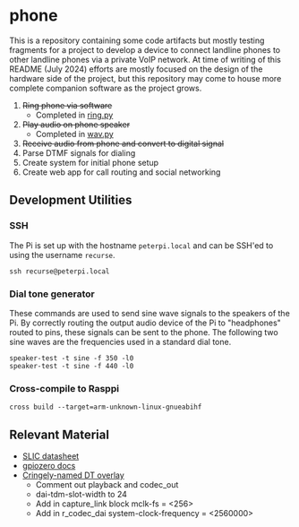 # phone

This is a repository containing some code artifacts but mostly testing fragments for a project to develop a device to
connect landline phones to other landline phones via a private VoIP network. At time of writing of this README
(July 2024) efforts are mostly focused on the design of the hardware side of the project, but this repository may
come to house more complete companion software as the project grows.

1. ~~Ring phone via software~~
    - Completed in [ring.py](ring.py)
2. ~~Play audio on phone speaker~~
    - Completed in [wav.py](wav.py)
3. ~~Receive audio from phone and convert to digital signal~~
4. Parse DTMF signals for dialing
5. Create system for initial phone setup
6. Create web app for call routing and social networking

## Development Utilities

### SSH
The Pi is set up with the hostname `peterpi.local` and can be SSH'ed to using the username `recurse`.
```
ssh recurse@peterpi.local
```

### Dial tone generator
These commands are used to send sine wave signals to the speakers of the Pi. By correctly routing the
output audio device of the Pi to "headphones" routed to pins, these signals can be sent to the phone.
The following two sine waves are the frequencies used in a standard dial tone.
```
speaker-test -t sine -f 350 -l0
speaker-test -t sine -f 440 -l0
```

### Cross-compile to Rasppi
```
cross build --target=arm-unknown-linux-gnueabihf
```

## Relevant Material
- [SLIC datasheet](https://silvertel.com/images/datasheets/Ag1171-datasheet-Low-cost-ringing-SLIC-with-single-supply.pdf)
- [gpiozero docs](https://gpiozero.readthedocs.io/en/latest/)
- [Cringely-named DT overlay](https://github.com/AkiyukiOkayasu/RaspberryPi_I2S_Slave)
    - Comment out playback and codec_out
    - dai-tdm-slot-width to 24
    - Add in capture_link block mclk-fs = <256>
    - Add in r_codec_dai system-clock-frequency = <2560000>
